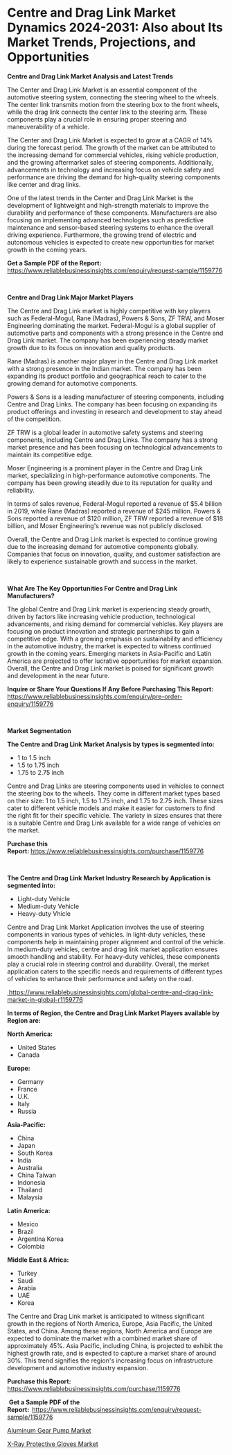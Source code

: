 <p><h1>Centre and Drag Link Market Dynamics 2024-2031: Also about Its Market Trends, Projections, and Opportunities</h1></p><p><strong>Centre and Drag Link Market Analysis and Latest Trends</strong></p>
<p><p>The Center and Drag Link Market is an essential component of the automotive steering system, connecting the steering wheel to the wheels. The center link transmits motion from the steering box to the front wheels, while the drag link connects the center link to the steering arm. These components play a crucial role in ensuring proper steering and maneuverability of a vehicle.</p><p>The Center and Drag Link Market is expected to grow at a CAGR of 14% during the forecast period. The growth of the market can be attributed to the increasing demand for commercial vehicles, rising vehicle production, and the growing aftermarket sales of steering components. Additionally, advancements in technology and increasing focus on vehicle safety and performance are driving the demand for high-quality steering components like center and drag links.</p><p>One of the latest trends in the Center and Drag Link Market is the development of lightweight and high-strength materials to improve the durability and performance of these components. Manufacturers are also focusing on implementing advanced technologies such as predictive maintenance and sensor-based steering systems to enhance the overall driving experience. Furthermore, the growing trend of electric and autonomous vehicles is expected to create new opportunities for market growth in the coming years.</p></p>
<p><strong>Get a Sample PDF of the Report:&nbsp;</strong> <a href="https://www.reliablebusinessinsights.com/enquiry/request-sample/1159776">https://www.reliablebusinessinsights.com/enquiry/request-sample/1159776</a></p>
<p>&nbsp;</p>
<p><strong>Centre and Drag Link Major Market Players</strong></p>
<p><p>The Centre and Drag Link market is highly competitive with key players such as Federal-Mogul, Rane (Madras), Powers & Sons, ZF TRW, and Moser Engineering dominating the market. Federal-Mogul is a global supplier of automotive parts and components with a strong presence in the Centre and Drag Link market. The company has been experiencing steady market growth due to its focus on innovation and quality products.</p><p>Rane (Madras) is another major player in the Centre and Drag Link market with a strong presence in the Indian market. The company has been expanding its product portfolio and geographical reach to cater to the growing demand for automotive components.</p><p>Powers & Sons is a leading manufacturer of steering components, including Centre and Drag Links. The company has been focusing on expanding its product offerings and investing in research and development to stay ahead of the competition.</p><p>ZF TRW is a global leader in automotive safety systems and steering components, including Centre and Drag Links. The company has a strong market presence and has been focusing on technological advancements to maintain its competitive edge.</p><p>Moser Engineering is a prominent player in the Centre and Drag Link market, specializing in high-performance automotive components. The company has been growing steadily due to its reputation for quality and reliability.</p><p>In terms of sales revenue, Federal-Mogul reported a revenue of $5.4 billion in 2019, while Rane (Madras) reported a revenue of $245 million. Powers & Sons reported a revenue of $120 million, ZF TRW reported a revenue of $18 billion, and Moser Engineering's revenue was not publicly disclosed.</p><p>Overall, the Centre and Drag Link market is expected to continue growing due to the increasing demand for automotive components globally. Companies that focus on innovation, quality, and customer satisfaction are likely to experience sustainable growth and success in the market.</p></p>
<p>&nbsp;</p>
<p><strong>What Are The Key Opportunities For Centre and Drag Link Manufacturers?</strong></p>
<p><p>The global Centre and Drag Link market is experiencing steady growth, driven by factors like increasing vehicle production, technological advancements, and rising demand for commercial vehicles. Key players are focusing on product innovation and strategic partnerships to gain a competitive edge. With a growing emphasis on sustainability and efficiency in the automotive industry, the market is expected to witness continued growth in the coming years. Emerging markets in Asia-Pacific and Latin America are projected to offer lucrative opportunities for market expansion. Overall, the Centre and Drag Link market is poised for significant growth and development in the near future.</p></p>
<p><strong>Inquire or Share Your Questions If Any Before Purchasing This Report:</strong> <a href="https://www.reliablebusinessinsights.com/enquiry/pre-order-enquiry/1159776">https://www.reliablebusinessinsights.com/enquiry/pre-order-enquiry/1159776</a></p>
<p>&nbsp;</p>
<p><strong>Market Segmentation</strong></p>
<p><strong>The Centre and Drag Link Market Analysis by types is segmented into:</strong></p>
<p><ul><li>1 to 1.5 inch</li><li>1.5 to 1.75 inch</li><li>1.75 to 2.75 inch</li></ul></p>
<p><p>Centre and Drag Links are steering components used in vehicles to connect the steering box to the wheels. They come in different market types based on their size: 1 to 1.5 inch, 1.5 to 1.75 inch, and 1.75 to 2.75 inch. These sizes cater to different vehicle models and make it easier for customers to find the right fit for their specific vehicle. The variety in sizes ensures that there is a suitable Centre and Drag Link available for a wide range of vehicles on the market.</p></p>
<p><strong>Purchase this Report:&nbsp;</strong><a href="https://www.reliablebusinessinsights.com/purchase/1159776">https://www.reliablebusinessinsights.com/purchase/1159776</a></p>
<p>&nbsp;</p>
<p><strong>The Centre and Drag Link Market Industry Research by Application is segmented into:</strong></p>
<p><ul><li>Light-duty Vehicle</li><li>Medium-duty Vehicle</li><li>Heavy-duty Vhicle</li></ul></p>
<p><p>Centre and Drag Link Market Application involves the use of steering components in various types of vehicles. In light-duty vehicles, these components help in maintaining proper alignment and control of the vehicle. In medium-duty vehicles, centre and drag link market application ensures smooth handling and stability. For heavy-duty vehicles, these components play a crucial role in steering control and durability. Overall, the market application caters to the specific needs and requirements of different types of vehicles to enhance their performance and safety on the road.</p></p>
<p><a href="https://www.reliablebusinessinsights.com/global-centre-and-drag-link-market-in-global-r1159776">&nbsp;https://www.reliablebusinessinsights.com/global-centre-and-drag-link-market-in-global-r1159776</a></p>
<p><strong>In terms of Region, the Centre and Drag Link Market Players available by Region are:</strong></p>
<p>
    <p> <strong> North America: </strong>
        <ul>
            <li>United States</li>
            <li>Canada</li>
        </ul>
        </p> 
    <p> <strong> Europe: </strong>
        <ul>
            <li>Germany</li>
            <li>France</li>
            <li>U.K.</li>
            <li>Italy</li>
            <li>Russia</li>
        </ul>
        </p> 
    <p> <strong> Asia-Pacific: </strong>
        <ul>
            <li>China</li>
            <li>Japan</li>
            <li>South Korea</li>
            <li>India</li>
            <li>Australia</li>
            <li>China Taiwan</li>
            <li>Indonesia</li>
            <li>Thailand</li>
            <li>Malaysia</li>
        </ul>
        </p> 
    <p> <strong> Latin America: </strong>
        <ul>
            <li>Mexico</li>
            <li>Brazil</li>
            <li>Argentina Korea</li>
            <li>Colombia</li>
        </ul>
        </p> 
    <p> <strong> Middle East & Africa: </strong>
        <ul>
            <li>Turkey</li>
            <li>Saudi</li>
            <li>Arabia</li>
            <li>UAE</li>
            <li>Korea</li>
        </ul>
    </p>
    </p>
<p><p>The Centre and Drag Link market is anticipated to witness significant growth in the regions of North America, Europe, Asia Pacific, the United States, and China. Among these regions, North America and Europe are expected to dominate the market with a combined market share of approximately 45%. Asia Pacific, including China, is projected to exhibit the highest growth rate, and is expected to capture a market share of around 30%. This trend signifies the region's increasing focus on infrastructure development and automotive industry expansion.</p></p>
<p><strong>Purchase this Report: </strong><a href="https://www.reliablebusinessinsights.com/purchase/1159776">https://www.reliablebusinessinsights.com/purchase/1159776</a></p>
<p>&nbsp;<strong>Get a Sample PDF of the Report:&nbsp;&nbsp;</strong><a href="https://www.reliablebusinessinsights.com/enquiry/request-sample/1159776">https://www.reliablebusinessinsights.com/enquiry/request-sample/1159776</a></p>
<p><strong></strong></p>
<p><p><a href="https://view.publitas.com/reportprime-1/aluminum-gear-pump-market-research-report-its-history-and-forecast-2024-to-2031/">Aluminum Gear Pump Market</a></p><p><a href="https://github.com/RoccoManning/Market-Research-Report-List-5/blob/main/x-ray-protective-gloves-market.md">X-Ray Protective Gloves Market</a></p></p>